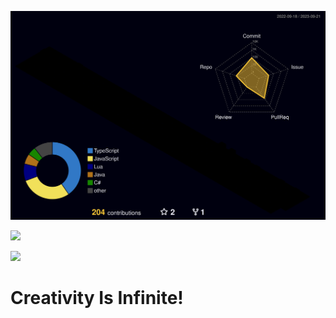[![](./profile-3d-contrib/profile-night-rainbow.svg)]()

[![](https://github-readme-stats.vercel.app/api?username=NguyenDuck&theme=tokyonight&layout=compact)]()

[![](https://github-readme-stats.vercel.app/api/top-langs/?username=NguyenDuck&theme=tokyonight&layout=compact)]()

# Creativity Is Infinite!
